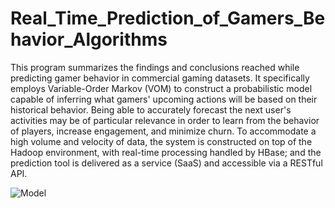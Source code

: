# Real_Time_Prediction_of_Gamers_Behavior_Algorithms

This program summarizes the findings and conclusions reached while predicting gamer behavior in commercial gaming datasets. It specifically employs Variable-Order Markov (VOM) to construct a probabilistic model capable of inferring what gamers' upcoming actions will be based on their historical behavior.
Being able to accurately forecast the next user's activities may be of particular relevance in order to learn from the behavior of players, increase engagement, and minimize churn. To accommodate a high volume and velocity of data, the system is constructed on top of the Hadoop environment, with real-time processing handled by HBase; and the prediction tool is delivered as a service (SaaS) and accessible via a RESTful API.

![Model]()
